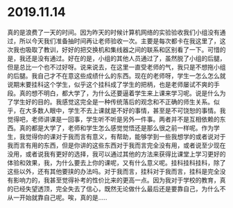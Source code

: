 # 2019.11.14

真的是浪费了一天的时间。因为昨天的时候计算机网络的实验验收我们小组没有通过，所以今天我们准备抽时间再让老师验收一次。主要是每次都卡在我这里了，这次我也吸取了教训，好好的把交换机和集线器之间的联系和区别看了一下。可惜的是，我还是没有通过。好在的是，小组的其他人员通过了，虽然脱了小组的后腿，但是总比一个也不过好呀。说来说去，在这里一直受老师的气，我只是不想拖小组的后腿。我自己才不在意这些成绩什么的东西。现在的老师呀，学生一怎么怎么就说期末要挂科这个学生，似乎这个挂科成了学生的把柄，也是老师屡试不爽的手段。真的想不明白，都大学了，为什么还要逼着学生来上课来学习呢。说是什么为了学生好的目的。我感觉这完全是一种传统落后的观念和不正确的师生关系。似乎，在大多数人眼中，学生不去上课就是不好的事情，甚至是不可饶恕的事情。我觉得吧，老师讲课是一回事，学生听不听是另外一件事。两者并不是互相依赖的东西。真的都是大学了，老师和学生怎么感觉觉悟还是那么很之前一样呢。作为学生，我觉得你的课对于我而言有意义，有帮助，能够学到一些我想学的或者说对于我而言有用的东西，但是你讲的这些东西对于我而言完全没有用，或者说至少现在没用，或者说我有更好的选择，我可以通过其他的方法来获得比课堂上学习更好的体验和效果，我，为什么要去上你的课呢，又有什么意义呢。挂科挂科挂科，除了这些以外，还有其他要挟的办法吗。对于我而言，挂科对于我而言，挂科是完全没有影响力的，我甚至觉得补考的性价比来的更高一点。因为我对于学校的教育，真的已经失望透顶，完全失去了信心，既然无论做什么最后还是要靠自己，为什么不从一开始就靠自己呢。唉，真的是.....
